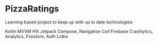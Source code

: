 # PizzaRatings
 
Learning based project to keep up with up to date technologies:

Kotlin
MVVM
Hilt
Jetpack Compose, Navigation
Coil
Firebase Crashlytics, Analytics, Firestore, Auth
Lottie
